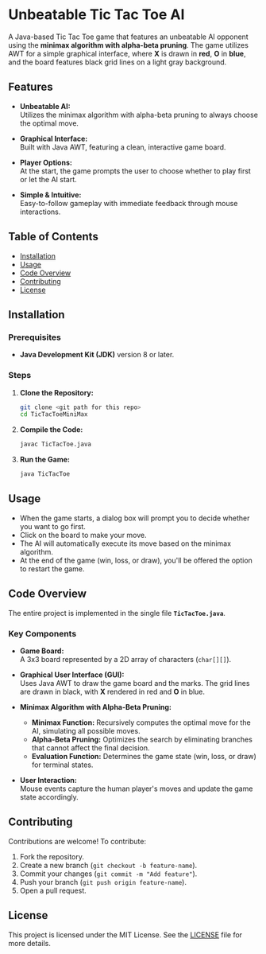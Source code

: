 # Unbeatable Tic Tac Toe AI

A Java-based Tic Tac Toe game that features an unbeatable AI opponent using the **minimax algorithm with alpha-beta pruning**. The game utilizes AWT for a simple graphical interface, where **X** is drawn in **red**, **O** in **blue**, and the board features black grid lines on a light gray background.

## Features

- **Unbeatable AI:**  
  Utilizes the minimax algorithm with alpha-beta pruning to always choose the optimal move.
  
- **Graphical Interface:**  
  Built with Java AWT, featuring a clean, interactive game board.
  
- **Player Options:**  
  At the start, the game prompts the user to choose whether to play first or let the AI start.
  
- **Simple & Intuitive:**  
  Easy-to-follow gameplay with immediate feedback through mouse interactions.

## Table of Contents

- [Installation](#installation)
- [Usage](#usage)
- [Code Overview](#code-overview)
- [Contributing](#contributing)
- [License](#license)

## Installation

### Prerequisites

- **Java Development Kit (JDK)** version 8 or later.

### Steps

1. **Clone the Repository:**

   ```bash
   git clone <git path for this repo>
   cd TicTacToeMiniMax

   ```

2. **Compile the Code:**

   ```bash
   javac TicTacToe.java
   ```

3. **Run the Game:**

   ```bash
   java TicTacToe
   ```

## Usage

- When the game starts, a dialog box will prompt you to decide whether you want to go first.
- Click on the board to make your move.
- The AI will automatically execute its move based on the minimax algorithm.
- At the end of the game (win, loss, or draw), you'll be offered the option to restart the game.

## Code Overview

The entire project is implemented in the single file **`TicTacToe.java`**.

### Key Components

- **Game Board:**  
  A 3x3 board represented by a 2D array of characters (`char[][]`).

- **Graphical User Interface (GUI):**  
  Uses Java AWT to draw the game board and the marks. The grid lines are drawn in black, with **X** rendered in red and **O** in blue.

- **Minimax Algorithm with Alpha-Beta Pruning:**  
  - **Minimax Function:** Recursively computes the optimal move for the AI, simulating all possible moves.
  - **Alpha-Beta Pruning:** Optimizes the search by eliminating branches that cannot affect the final decision.
  - **Evaluation Function:** Determines the game state (win, loss, or draw) for terminal states.
  
- **User Interaction:**  
  Mouse events capture the human player's moves and update the game state accordingly.

## Contributing

Contributions are welcome! To contribute:

1. Fork the repository.
2. Create a new branch (`git checkout -b feature-name`).
3. Commit your changes (`git commit -m "Add feature"`).
4. Push your branch (`git push origin feature-name`).
5. Open a pull request.

## License

This project is licensed under the MIT License. See the [LICENSE](LICENSE) file for more details.

